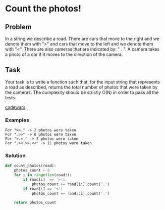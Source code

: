 # Count the photos!

## Problem
In a string we describe a road. There are cars that move to the right and we denote them with ">" and cars that move to the left and we denote them with "<". There are also cameras that are indicated by: " . ".
A camera takes a photo of a car if it moves to the direction of the camera.

## Task
Your task is to write a function such that, for the input string that represents a road as described, returns the total number of photos that were taken by the cameras. The complexity should be strictly O(N) in order to pass all the tests.

[codewars](https://www.codewars.com/kata/6319dba6d6e2160015a842ed/train/python)

### Examples
```
For ">>." -> 2 photos were taken
For ".>>" -> 0 photos were taken
For ">.<." -> 3 photos were taken
For ".><.>>.<<" -> 11 photos were taken
```

### Solution
```python
def count_photos(road):
    photos_count = 0
    for i in range(len(road)):
        if road[i]  == '>':
            photos_count += road[i:].count('.')
        if road[i] == '<':
            photos_count += road[:i].count('.')
    
    return photos_count
```

